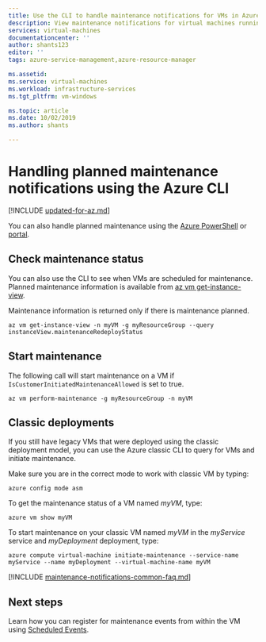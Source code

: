 ```yaml
---
title: Use the CLI to handle maintenance notifications for VMs in Azure | Microsoft Docs
description: View maintenance notifications for virtual machines running in Azure, and start self-service maintenance, using the Azure CLI.
services: virtual-machines
documentationcenter: ''
author: shants123
editor: ''
tags: azure-service-management,azure-resource-manager

ms.assetid: 
ms.service: virtual-machines
ms.workload: infrastructure-services
ms.tgt_pltfrm: vm-windows

ms.topic: article
ms.date: 10/02/2019
ms.author: shants

---
```



# Handling planned maintenance notifications using the Azure CLI

[!INCLUDE [updated-for-az.md](maintenance-notifications-common.md)]

You can also handle planned maintenance using the [Azure PowerShell](maintenance-notifications-powershell.md) or [portal](maintenance-notifications-portal.md).

## Check maintenance status 

You can also use the CLI to see when VMs are scheduled for maintenance. Planned maintenance information is available from [az vm get-instance-view](https://docs.microsoft.com/cli/azure/vm?view=azure-cli-latest#az-vm-get-instance-view).
 
Maintenance information is returned only if there is maintenance planned. 

```azurecli-interactive
az vm get-instance-view -n myVM -g myResourceGroup --query instanceView.maintenanceRedeployStatus
```

## Start maintenance

The following call will start maintenance on a VM if `IsCustomerInitiatedMaintenanceAllowed` is set to true.

```azurecli-interactive
az vm perform-maintenance -g myResourceGroup -n myVM 
```

## Classic deployments

<!-- https://docs.microsoft.com/en-us/previous-versions/azure/virtual-machines/windows/classic/planned-maintenance-schedule-classic -->

If you still have legacy VMs that were deployed using the classic deployment model, you can use the Azure classic CLI to query for VMs and initiate maintenance.

Make sure you are in the correct mode to work with classic VM by typing:

```
azure config mode asm
```

To get the maintenance status of a VM named *myVM*, type:

```
azure vm show myVM 
``` 

To start maintenance on your classic VM named *myVM* in the *myService* service and *myDeployment* deployment, type:

```
azure compute virtual-machine initiate-maintenance --service-name myService --name myDeployment --virtual-machine-name myVM
```


[!INCLUDE [maintenance-notifications-common-faq.md](maintenance-notifications-common-faq.md)]



## Next steps

Learn how you can register for maintenance events from within the VM using [Scheduled Events](scheduled-events.md).
